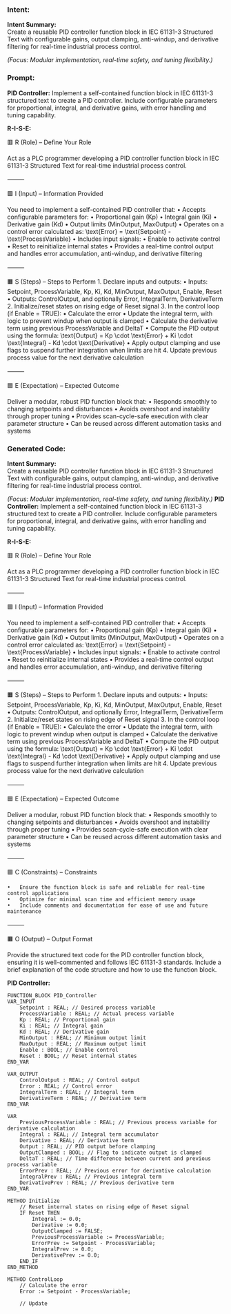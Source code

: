 ### Intent:
**Intent Summary:**  
Create a reusable PID controller function block in IEC 61131-3 Structured Text with configurable gains, output clamping, anti-windup, and derivative filtering for real-time industrial process control.  

*(Focus: Modular implementation, real-time safety, and tuning flexibility.)*

### Prompt:
**PID Controller:**
Implement a self-contained function block in IEC 61131-3 structured text to create a PID controller. Include configurable parameters for proportional, integral, and derivative gains, with error handling and tuning capability.

**R-I-S-E:**

🟥 R (Role) – Define Your Role

Act as a PLC programmer developing a PID controller function block in IEC 61131-3 Structured Text for real-time industrial process control.

⸻

🟩 I (Input) – Information Provided

You need to implement a self-contained PID controller that:
	•	Accepts configurable parameters for:
	•	Proportional gain (Kp)
	•	Integral gain (Ki)
	•	Derivative gain (Kd)
	•	Output limits (MinOutput, MaxOutput)
	•	Operates on a control error calculated as:
\text{Error} = \text{Setpoint} - \text{ProcessVariable}
	•	Includes input signals:
	•	Enable to activate control
	•	Reset to reinitialize internal states
	•	Provides a real-time control output and handles error accumulation, anti-windup, and derivative filtering

⸻

🟧 S (Steps) – Steps to Perform
	1.	Declare inputs and outputs:
	•	Inputs: Setpoint, ProcessVariable, Kp, Ki, Kd, MinOutput, MaxOutput, Enable, Reset
	•	Outputs: ControlOutput, and optionally Error, IntegralTerm, DerivativeTerm
	2.	Initialize/reset states on rising edge of Reset signal
	3.	In the control loop (if Enable = TRUE):
	•	Calculate the error
	•	Update the integral term, with logic to prevent windup when output is clamped
	•	Calculate the derivative term using previous ProcessVariable and DeltaT
	•	Compute the PID output using the formula:
\text{Output} = Kp \cdot \text{Error} + Ki \cdot \text{Integral} - Kd \cdot \text{Derivative}
	•	Apply output clamping and use flags to suspend further integration when limits are hit
	4.	Update previous process value for the next derivative calculation

⸻

🟦 E (Expectation) – Expected Outcome

Deliver a modular, robust PID function block that:
	•	Responds smoothly to changing setpoints and disturbances
	•	Avoids overshoot and instability through proper tuning
	•	Provides scan-cycle-safe execution with clear parameter structure
	•	Can be reused across different automation tasks and systems

### Generated Code:
**Intent Summary:**  
Create a reusable PID controller function block in IEC 61131-3 Structured Text with configurable gains, output clamping, anti-windup, and derivative filtering for real-time industrial process control.  

*(Focus: Modular implementation, real-time safety, and tuning flexibility.)*
**PID Controller:**
Implement a self-contained function block in IEC 61131-3 structured text to create a PID controller. Include configurable parameters for proportional, integral, and derivative gains, with error handling and tuning capability.

**R-I-S-E:**

🟥 R (Role) – Define Your Role

Act as a PLC programmer developing a PID controller function block in IEC 61131-3 Structured Text for real-time industrial process control.

⸻

🟩 I (Input) – Information Provided

You need to implement a self-contained PID controller that:
	•	Accepts configurable parameters for:
	•	Proportional gain (Kp)
	•	Integral gain (Ki)
	•	Derivative gain (Kd)
	•	Output limits (MinOutput, MaxOutput)
	•	Operates on a control error calculated as:
\text{Error} = \text{Setpoint} - \text{ProcessVariable}
	•	Includes input signals:
	•	Enable to activate control
	•	Reset to reinitialize internal states
	•	Provides a real-time control output and handles error accumulation, anti-windup, and derivative filtering

⸻

🟧 S (Steps) – Steps to Perform
	1.	Declare inputs and outputs:
	•	Inputs: Setpoint, ProcessVariable, Kp, Ki, Kd, MinOutput, MaxOutput, Enable, Reset
	•	Outputs: ControlOutput, and optionally Error, IntegralTerm, DerivativeTerm
	2.	Initialize/reset states on rising edge of Reset signal
	3.	In the control loop (if Enable = TRUE):
	•	Calculate the error
	•	Update the integral term, with logic to prevent windup when output is clamped
	•	Calculate the derivative term using previous ProcessVariable and DeltaT
	•	Compute the PID output using the formula:
\text{Output} = Kp \cdot \text{Error} + Ki \cdot \text{Integral} - Kd \cdot \text{Derivative}
	•	Apply output clamping and use flags to suspend further integration when limits are hit
	4.	Update previous process value for the next derivative calculation

⸻

🟦 E (Expectation) – Expected Outcome

Deliver a modular, robust PID function block that:
	•	Responds smoothly to changing setpoints and disturbances
	•	Avoids overshoot and instability through proper tuning
	•	Provides scan-cycle-safe execution with clear parameter structure
	•	Can be reused across different automation tasks and systems

⸻

🟪 C (Constraints) – Constraints

	•	Ensure the function block is safe and reliable for real-time control applications
	•	Optimize for minimal scan time and efficient memory usage
	•	Include comments and documentation for ease of use and future maintenance

⸻

🟫 O (Output) – Output Format

Provide the structured text code for the PID controller function block, ensuring it is well-commented and follows IEC 61131-3 standards. Include a brief explanation of the code structure and how to use the function block.

**PID Controller:**
```plaintext
FUNCTION_BLOCK PID_Controller
VAR_INPUT
    Setpoint : REAL; // Desired process variable
    ProcessVariable : REAL; // Actual process variable
    Kp : REAL; // Proportional gain
    Ki : REAL; // Integral gain
    Kd : REAL; // Derivative gain
    MinOutput : REAL; // Minimum output limit
    MaxOutput : REAL; // Maximum output limit
    Enable : BOOL; // Enable control
    Reset : BOOL; // Reset internal states
END_VAR

VAR_OUTPUT
    ControlOutput : REAL; // Control output
    Error : REAL; // Control error
    IntegralTerm : REAL; // Integral term
    DerivativeTerm : REAL; // Derivative term
END_VAR

VAR
    PreviousProcessVariable : REAL; // Previous process variable for derivative calculation
    Integral : REAL; // Integral term accumulator
    Derivative : REAL; // Derivative term
    Output : REAL; // PID output before clamping
    OutputClamped : BOOL; // Flag to indicate output is clamped
    DeltaT : REAL; // Time difference between current and previous process variable
    ErrorPrev : REAL; // Previous error for derivative calculation
    IntegralPrev : REAL; // Previous integral term
    DerivativePrev : REAL; // Previous derivative term
END_VAR

METHOD Initialize
    // Reset internal states on rising edge of Reset signal
    IF Reset THEN
        Integral := 0.0;
        Derivative := 0.0;
        OutputClamped := FALSE;
        PreviousProcessVariable := ProcessVariable;
        ErrorPrev := Setpoint - ProcessVariable;
        IntegralPrev := 0.0;
        DerivativePrev := 0.0;
    END_IF
END_METHOD

METHOD ControlLoop
    // Calculate the error
    Error := Setpoint - ProcessVariable;

    // Update
